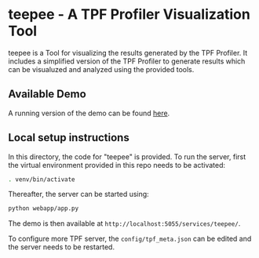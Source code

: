 # teepee - A TPF Profiler Visualization Tool

teepee is a Tool for visualizing the results generated by the TPF Profiler. It includes a simplified version of the TPF Profiler to generate results which can be visualuzed and analyzed using the provided tools.

## Available Demo

A running version of the demo can be found [here](http://km.aifb.kit.edu/services/teepee/).

## Local setup instructions

In this directory, the code for "teepee" is provided. To run the server, first the virtual environment provided in this repo needs to be activated:
````bash
. venv/bin/activate
```` 

Thereafter, the server can be started using:

````bash
python webapp/app.py
```` 

The demo is then available at `http://localhost:5055/services/teepee/`.

To configure more TPF server, the `config/tpf_meta.json` can be edited and the server needs to be restarted. 

